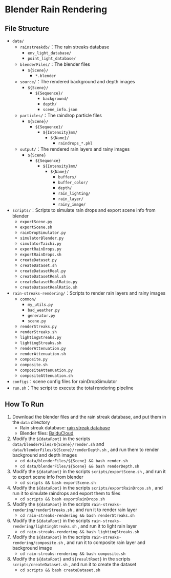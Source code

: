 # Blender Rain Rendering

## File Structure

* `data/`
  * `rainstreakdb/`：The rain streaks database
    * `env_light_database/`
    * `point_light_database/`
  * `blenderFiles/`：The blender files
    * `${Scene}/`
      * `*.blender`
  * `source/`：The rendered background and depth images
    * `${Scene}/`
      * `${Sequence}/`
        * `background/`
        * `depth/`
        * `scene_info.json`
  * `particles/`：The raindrop particle files
    * `${Scene}/`
      * `${Sequence}/`
        * `${Intensity}mm/`
          * `${Name}/`
            * `raindrops_*.pkl`
  * `output/`：The rendered rain layers and rainy images
    * `${Scene}`
      * `${Sequence}`
        * `${Intensity}mm/`
          * `${Name}/`
            * `buffers/`
            * `buffer_color/`
            * `depth/`
            * `rain_lighting/`
            * `rain_layer/`
            * `rainy_image/`
* `scripts/`：Scripts to simulate rain drops and export scene info from blender
  * `exportScene.py`
  * `exportScene.sh`
  * `rainDropSimulator.py`
  * `simulatorBlender.py`
  * `simulatorTaichi.py`
  * `exportRainDrops.py`
  * `exportRainDrops.sh`
  * `createDataset.py`
  * `createDataset.sh`
  * `createDatasetReal.py`
  * `createDatasetReal.sh`
  * `createDatasetRealRatio.py`
  * `createDatasetRealRatio.sh`
* `rain-streaks-rendering/`：Scripts to render rain layers and rainy images
  * `common/`
    * `my_utils.py`
    * `bad_weather.py`
    * `generator.py`
    * `scene.py`
  * `renderStreaks.py`
  * `renderStreaks.sh`
  * `lightingStreaks.py`
  * `lightingStreaks.sh`
  * `renderAttenuation.py`
  * `renderAttenuation.sh`
  * `composite.py`
  * `composite.sh`
  * `compositeAttenuation.py`
  * `compositeAttenuation.sh`
* `configs`：scene config files for rainDropSimulator
* `run.sh`：The script to execute the total rendering pipeline

## How To Run

1. Download the blender files and the rain streak database, and put them in the `data` directory
   * Rain streak database: [rain streak database](https://www.cs.columbia.edu/CAVE/databases/rain_streak_db/databases.zip )
   * Blender files: [BaiduCloud](https://pan.baidu.com/s/14G4fE8_7lswvod6OtIbOew?pwd=v9b2)
2. Modify the `${dataRoot}` in the scripts `data/blenderFiles/${Scene}/render.sh` and  `data/blenderFiles/${Scene}/renderDepth.sh` , and run them to render background and depth images
   * `cd data/blenderFiles/${Scene} && bash render.sh`
   * `cd data/blenderFiles/${Scene} && bash renderDepth.sh`
3. Modify the `${dataRoot}` in the scripts `scripts/exportScene.sh` , and run it to export scene info from blender
   * `cd scripts && bash exportScene.sh`
4. Modify the `${dataRoot}` in the scripts `scripts/exportRainDrops.sh` , and run it to simulate raindrops and export them to files
   * `cd scripts && bash exportRainDrops.sh`
5. Modify the `${dataRoot}` in the scripts `rain-streaks-rendering/renderStreaks.sh` , and run it to render rain layer
   * `cd rain-streaks-rendering && bash renderStreaks.sh`
6. Modify the `${dataRoot}` in the scripts `rain-streaks-rendering/lightingStreaks.sh` , and run it to light rain layer
   * `cd rain-streaks-rendering && bash lightingStreaks.sh`
7. Modify the `${dataRoot}` in the scripts `rain-streaks-rendering/composite.sh` , and run it to composite rain layer and background image
   * `cd rain-streaks-rendering && bash composite.sh`
8. Modify the `${dataRoot}` and `${resultRoot}` in the scripts `scripts/createDataset.sh` , and run it to create the dataset
   * `cd scripts && bash createDataset.sh`